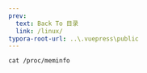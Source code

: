 ```yaml
---
prev:
  text: Back To 目录
  link: /linux/
typora-root-url: ..\.vuepress\public
---
```






```
cat /proc/meminfo
```

